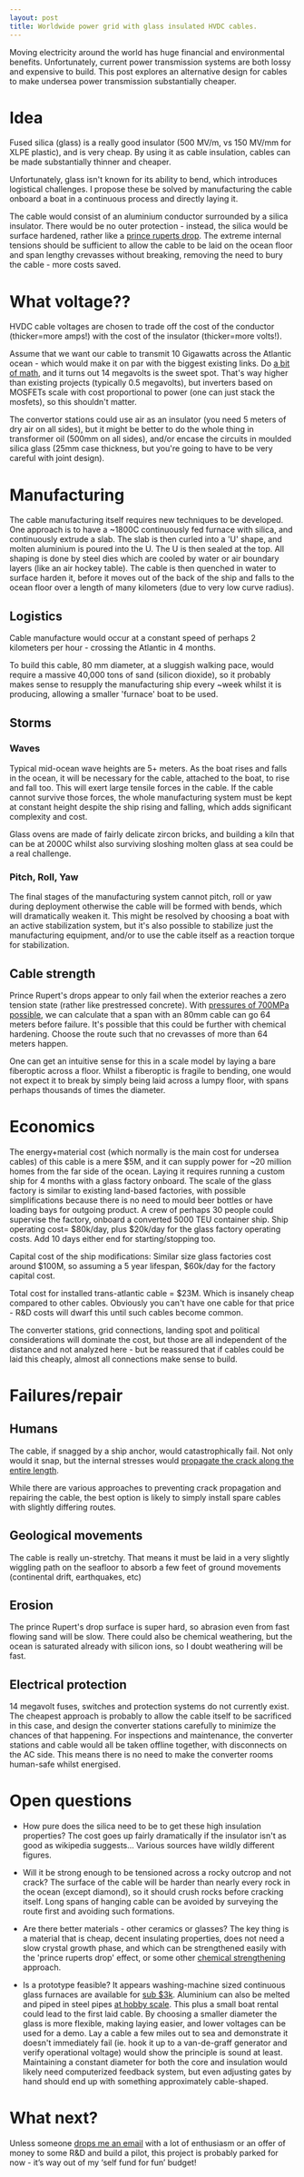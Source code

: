 ```yaml
---
layout: post
title: Worldwide power grid with glass insulated HVDC cables.
---
```



Moving electricity around the world has huge financial and environmental benefits.   Unfortunately, current power transmission systems are both lossy and expensive to build.   This post explores an alternative design for cables to make undersea power transmission substantially cheaper.


# Idea

Fused silica (glass) is a really good insulator (500 MV/m, vs 150 MV/mm for XLPE plastic), and is very cheap.   By using it as cable insulation, cables can be made substantially thinner and cheaper.


Unfortunately, glass isn't known for its ability to bend, which introduces logistical challenges.    I propose these be solved by manufacturing the cable onboard a boat in a continuous process and directly laying it.

The cable would consist of an aluminium conductor surrounded by a silica insulator.   There would be no outer protection - instead, the silica would be surface hardened, rather like a [prince ruperts drop](https://en.wikipedia.org/wiki/Prince_Rupert%27s_drop).     The extreme internal tensions should be sufficient to allow the cable to be laid on the ocean floor and span lengthy crevasses without breaking, removing the need to bury the cable - more costs saved.

# What voltage??

HVDC cable voltages are chosen to trade off the cost of the conductor (thicker=more amps!) with the cost of the insulator (thicker=more volts!).

Assume that we want our cable to transmit 10 Gigawatts across the Atlantic ocean - which would make it on par with the biggest existing links.  Do [a bit of math](https://docs.google.com/spreadsheets/d/1Pwr18v2juYgfpGX553o18YlmazdwxXBZic9R5rKAo9w/edit?usp=sharing), and it turns out 14 megavolts is the sweet spot.    That's way higher than existing projects (typically 0.5 megavolts), but inverters based on MOSFETs scale with cost proportional to power (one can just stack the mosfets), so this shouldn't matter.

The convertor stations could use air as an insulator (you need 5 meters of dry air on all sides), but it might be better to do the whole thing in transformer oil (500mm on all sides), and/or encase the circuits in moulded silica glass (25mm case thickness, but you're going to have to be very careful with joint design).

# Manufacturing

The cable manufacturing itself requires new techniques to be developed.    One approach is to have a ~1800C continuously fed furnace with silica, and continuously extrude a slab.   The slab is then curled into a 'U' shape, and molten aluminium is poured into the U.  The U is then sealed at the top.   All shaping is done by steel dies which are cooled by water or air boundary layers (like an air hockey table).   The cable is then quenched in water to surface harden it, before it moves out of the back of the ship and falls to the ocean floor over a length of many kilometers (due to very low curve radius).

## Logistics

Cable manufacture would occur at a constant speed of perhaps 2 kilometers per hour - crossing the Atlantic in 4 months.

To build this cable, 80 mm diameter, at a sluggish walking pace, would require a massive 40,000 tons of sand (silicon dioxide), so it probably makes sense to resupply the manufacturing ship every ~week whilst it is producing, allowing a smaller 'furnace' boat to be used.

## Storms

### Waves
Typical mid-ocean wave heights are 5+ meters.    As the boat rises and falls in the ocean, it will be necessary for the cable, attached to the boat, to rise and fall too.    This will exert large tensile forces in the cable.   If the cable cannot survive those forces, the whole manufacturing system must be kept at constant height despite the ship rising and falling, which adds significant complexity and cost.

Glass ovens are made of fairly delicate zircon bricks, and building a kiln that can be at 2000C whilst also surviving sloshing molten glass at sea could be a real challenge.

### Pitch, Roll, Yaw
The final stages of the manufacturing system cannot pitch, roll or yaw during deployment otherwise the cable will be formed with bends, which will dramatically weaken it.    This might be resolved by choosing a boat with an active stabilization system,  but it's also possible to stabilize just the manufacturing equipment, and/or to use the cable itself as a reaction torque for stabilization.

## Cable strength
Prince Rupert's drops appear to only fail when the exterior reaches a zero tension state (rather like prestressed concrete).  With [pressures of 700MPa possible](https://www.google.com/search?q=prince+ruperts+drop+internal+pressure), we can calculate that a span with an 80mm cable can go 64 meters before failure.    It's possible that this could be further with chemical hardening.   Choose the route such that no crevasses of more than 64 meters happen. 

One can get an intuitive sense for this in a scale model by laying a bare fiberoptic across a floor.  Whilst a fiberoptic is fragile to bending, one would not expect it to break by simply being laid across a lumpy floor, with spans perhaps thousands of times the diameter.

# Economics
The energy+material cost (which normally is the main cost for undersea cables) of this cable is a mere $5M, and it can supply power for ~20 million homes from the far side of the ocean.  Laying it requires running a custom ship for 4 months with a glass factory onboard.  The scale of the glass factory is similar to existing land-based factories, with possible simplifications because there is no need to mould beer bottles or have loading bays for outgoing product.    A crew of perhaps 30 people could supervise the factory, onboard a converted 5000 TEU container ship. Ship operating cost= $80k/day, plus $20k/day for the glass factory operating costs.  Add 10 days either end for starting/stopping too. 

Capital cost of the ship modifications: Similar size glass factories cost around $100M, so assuming a 5 year lifespan, $60k/day for the factory capital cost.

Total cost for installed trans-atlantic cable = $23M.   Which is insanely cheap compared to other cables.    Obviously you can't have one cable for that price - R&D costs will dwarf this until such cables become common.


The converter stations, grid connections, landing spot and political considerations will dominate the cost, but those are all independent of the distance and not analyzed here - but be reassured that if cables could be laid this cheaply, almost all connections make sense to build.


# Failures/repair

## Humans
The cable, if snagged by a ship anchor, would catastrophically fail.   Not only would it snap, but the internal stresses would [propagate the crack along the entire length](https://www.youtube.com/watch?v=SVSw2jvYTMw). 

While there are various approaches to preventing crack propagation and repairing the cable, the best option is likely to simply install spare cables with slightly differing routes.

## Geological movements
The cable is really un-stretchy.    That means it must be laid in a very slightly wiggling path on the seafloor to absorb a few feet of ground movements (continental drift, earthquakes, etc)

## Erosion
The prince Rupert's drop surface is super hard, so abrasion even from fast flowing sand will be slow.   There could also be chemical weathering, but the ocean is saturated already with silicon ions, so I doubt weathering will be fast.

## Electrical protection
14 megavolt fuses, switches and protection systems do not currently exist.   The cheapest approach is probably to allow the cable itself to be sacrificed in this case, and design the converter stations carefully to minimize the chances of that happening.    For inspections and maintenance, the converter stations and cable would all be taken offline together, with disconnects on the AC side.   This means there is no need to make the converter rooms human-safe whilst energised.

# Open questions

 * How pure does the silica need to be to get these high insulation properties?
   The cost goes up fairly dramatically if the insulator isn't as good as wikipedia suggests...   Various sources have wildly different figures.

 * Will it be strong enough to be tensioned across a rocky outcrop and not crack?
   The surface of the cable will be harder than nearly every rock in the ocean (except diamond), so it should crush rocks before cracking itself.  Long spans of hanging cable can be avoided by surveying the route first and avoiding such formations.

 * Are there better materials - other ceramics or glasses?
   The key thing is a material that is cheap, decent insulating properties, does not need a slow crystal growth phase, and which can be strengthened easily with the 'prince ruperts drop' effect, or some other [chemical strengthening](https://en.wikipedia.org/wiki/Chemically_strengthened_glass) approach.

 * Is a prototype feasible?
   It appears washing-machine sized continuous glass furnaces are available for [sub $3k](https://www.alibaba.com/product-detail/1200C-1400-1600-1800-Degree-Continuous_10000025754570.html).  Aluminium can also be melted and piped in steel pipes [at hobby scale](https://www.alibaba.com/product-detail/Melting-Furnace-10kg-100kg-Scraps-Iron_10000014057267.html).  This plus a small boat rental could lead to the first laid cable.    By choosing a smaller diameter the glass is more flexible, making laying easier, and lower voltages can be used for a demo.    Lay a cable a few miles out to sea and demonstrate it doesn't immediately fail (ie. hook it up to a van-de-graff generator and verify operational voltage) would show the principle is sound at least.  Maintaining a constant diameter for both the core and insulation would likely need computerized feedback system, but even adjusting gates by hand should end up with something approximately cable-shaped.


# What next?

Unless someone [drops me an email](https://omattos.com/contact) with a lot of enthusiasm or an offer of money to some R&D and build a pilot, this project is probably parked for now - it’s way out of my ‘self fund for fun’ budget!





